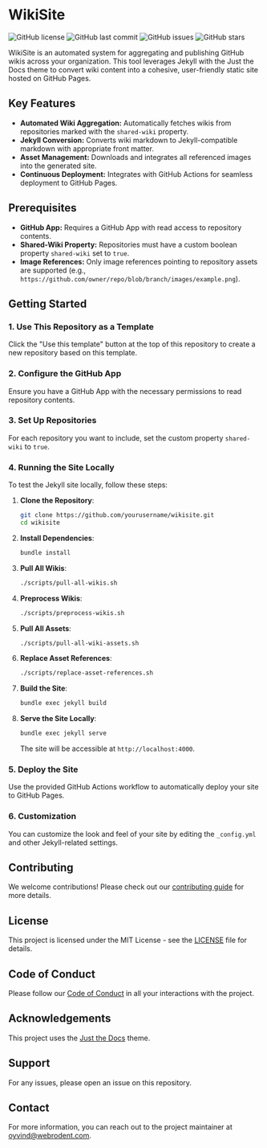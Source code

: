 # WikiSite

![GitHub license](https://img.shields.io/github/license/WebRodent/wikisite)
![GitHub last commit](https://img.shields.io/github/last-commit/WebRodent/wikisite)
![GitHub issues](https://img.shields.io/github/issues/WebRodent/wikisite)
![GitHub stars](https://img.shields.io/github/stars/WebRodent/wikisite)

WikiSite is an automated system for aggregating and publishing GitHub wikis across your organization. This tool leverages Jekyll with the Just the Docs theme to convert wiki content into a cohesive, user-friendly static site hosted on GitHub Pages.

## Key Features

- **Automated Wiki Aggregation:** Automatically fetches wikis from repositories marked with the `shared-wiki` property.
- **Jekyll Conversion:** Converts wiki markdown to Jekyll-compatible markdown with appropriate front matter.
- **Asset Management:** Downloads and integrates all referenced images into the generated site.
- **Continuous Deployment:** Integrates with GitHub Actions for seamless deployment to GitHub Pages.

## Prerequisites

- **GitHub App:** Requires a GitHub App with read access to repository contents.
- **Shared-Wiki Property:** Repositories must have a custom boolean property `shared-wiki` set to `true`.
- **Image References:** Only image references pointing to repository assets are supported (e.g., `https://github.com/owner/repo/blob/branch/images/example.png`).

## Getting Started

### 1. Use This Repository as a Template

Click the "Use this template" button at the top of this repository to create a new repository based on this template.

### 2. Configure the GitHub App

Ensure you have a GitHub App with the necessary permissions to read repository contents.

### 3. Set Up Repositories

For each repository you want to include, set the custom property `shared-wiki` to `true`.

### 4. Running the Site Locally

To test the Jekyll site locally, follow these steps:

1. **Clone the Repository**:
    ```bash
    git clone https://github.com/yourusername/wikisite.git
    cd wikisite
    ```

2. **Install Dependencies**:
    ```bash
    bundle install
    ```

3. **Pull All Wikis**:
    ```bash
    ./scripts/pull-all-wikis.sh
    ```

4. **Preprocess Wikis**:
    ```bash
    ./scripts/preprocess-wikis.sh
    ```

5. **Pull All Assets**:
    ```bash
    ./scripts/pull-all-wiki-assets.sh
    ```

6. **Replace Asset References**:
    ```bash
    ./scripts/replace-asset-references.sh
    ```

7. **Build the Site**:
    ```bash
    bundle exec jekyll build
    ```

8. **Serve the Site Locally**:
    ```bash
    bundle exec jekyll serve
    ```

   The site will be accessible at `http://localhost:4000`.

### 5. Deploy the Site

Use the provided GitHub Actions workflow to automatically deploy your site to GitHub Pages.

### 6. Customization

You can customize the look and feel of your site by editing the `_config.yml` and other Jekyll-related settings.

## Contributing

We welcome contributions! Please check out our [contributing guide](CONTRIBUTING.md) for more details.

## License

This project is licensed under the MIT License - see the [LICENSE](LICENSE) file for details.

## Code of Conduct

Please follow our [Code of Conduct](CODE_OF_CONDUCT.md) in all your interactions with the project.

## Acknowledgements

This project uses the [Just the Docs](https://github.com/just-the-docs/just-the-docs) theme.

## Support

For any issues, please open an issue on this repository.

## Contact

For more information, you can reach out to the project maintainer at [oyvind@webrodent.com](mailto:oyvind@webrodent.com).
